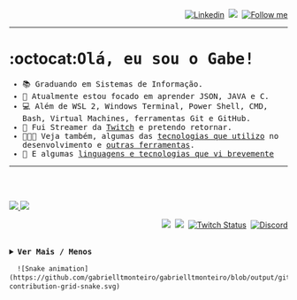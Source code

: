 <div>
<p align="right">  
  <a href="https://www.linkedin.com/in/gltm-jrsoftwaredeveloper"><img src="https://img.shields.io/badge/-LinkedIn-blue?style=flat&logo=Linkedin&logoColor=white" alt="Linkedin" title="Já se conectou hoje?"/></a>&nbsp; 
  <a href="https://www.youtube.com/channel/UC3i5QneYxOtgJUV0e1ZfQAQ/)&nbsp;" title="Upload das Lives" alt="Youtube"><img src="https://img.shields.io/badge/-YouTube-bb0000?style=flat&logo=YouTube&logoColor=white"/></a>&nbsp; 
  <a href="https://github.com/gabrielltmonteiro" title="" alt=""><img src="https://img.shields.io/github/followers/gabrielltmonteiro?label=follow&style=social" height="22" title="Follow me"></a> 
</p>
<hr>
<h1 id="1">:octocat:<samp>Olá, eu sou o Gabe!</h1>
<ul><samp>
  <li>📚 Graduando em Sistemas de Informação.</li>
  <li>🐗 Atualmente estou focado em aprender JSON, JAVA e C.</li>
  <li>💻 Além de WSL 2, Windows Terminal, Power Shell, CMD, Bash, Virtual Machines, ferramentas Git e GitHub.</li>
<!-- <li>📝 Escrevo neste <a href="https://systemgang.blogspot.com" target="_blank" title="System_Gang">Blog</a>, porque acredito que o conhecimento deve ser compartilhado.</li> -->
  <li>🎥 Fui Streamer da <a href="https://www.twitch.tv/system_gang" target="_blank" title="Roxinha">Twitch</a> e pretendo retornar.</li> 
  <!-- montar quadro de programação da twitch e colar essa tag depois de pretendo retornar <a href="https://www.twitch.tv/system_gang/schedule target="_blank" title="Próximas lives">em breve</a> outra ideia é colocar title="1 de janeiro" por exemplo -->
  <li>👨🏻‍💻 Veja também, algumas das <a href="#2" title="Antes clique em ver mais!">tecnologias que utilizo</a> no desenvolvimento e <a href="#3" title="Antes clique em ver mais!">outras ferramentas</a>.</li>
  <li>🌠 E algumas <a href="#4" title="Antes clique em ver mais!">linguagens e tecnologias que vi brevemente</a></li>
</ul><hr><br><br>
</div>

<div>
  <p>
    <a align="left" href="https://github.com/gabrielltmonteiro">
    <img height="100em" src="https://github-readme-stats.vercel.app/api?username=gabrielltmonteiro&layout=compact&show_icons=true&theme=dracula&include_all_commits=true&count_private=true"/>
    <img height="100em" src="https://github-readme-stats.vercel.app/api/top-langs/?username=gabrielltmonteiro&layout=compact&langs_count=7&theme=dracula"/>
  </p>
</div>
  
<div>
<p align="right">
  <a href="https://systemgang.blogspot.com/" title="Quer aprender um pouco sobre Estrutura de Dados?"><img src="https://img.shields.io/twitter/url?color=orange&label=System_Gang&logo=blogger&logoColor=white&style=plastic&url=https%3A%2F%2Fsystemgang.blogspot.com"></a>&nbsp;
   <a href="https://senhordesenvolvedor.wordpress.com/" title="Apenas para Newbies: Ambiente Java!"><img src="https://img.shields.io/twitter/url?color=white&label=Sr.%20Desenvolvedor&logo=wordpress&style=plastic&url=https%3A%2F%2Fsenhordesenvolvedor.wordpress.com%2F"></a>&nbsp;
   <a href="https://twitch.tv/system_gang" title="Volto já!☕"><img alt="Twitch Status" src="https://img.shields.io/twitch/status/system_gang?color=d60087&label=Live&logo=twitch&logoColor=white"></a>&nbsp;
   <a href="https://discord.gg/Bu78wBZ" title="Que tal bater um papo?"><img alt="Discord" src="https://img.shields.io/discord/750976315880112189?color=green&label=Chat&logo=discord&logoColor=white"></a>
</p><br>
</div>
<details>
  <summary><samp><b>Ver Mais / Menos</b></summary>
  <section>
    <div><hr>
      <h2 id="2" align="center"><br><br><samp>Softwares e Linguagens</h2> 
      <p align="center">
        <a href="# ">
          <img src="https://img.shields.io/badge/java-%23ED8B00.svg?&style=for-the-badge&logo=java&logoColor=white" alt="Java" title="Back-end: Java"/>
        </a>
        <a href="# ">
          <img src="https://img.shields.io/badge/html5%20-%23E34F26.svg?&style=for-the-badge&logo=html5&logoColor=white" alt="HTML5" title="Front-end: HTML5"/>
        </a>
        <a href="# ">  
          <img src="https://img.shields.io/badge/css3%20-%231572B6.svg?&style=for-the-badge&logo=css3&logoColor=white" alt="CSS3" title="Front-end: CSS3"/>
        </a>
        <a href="# ">  
          <img src="https://img.shields.io/badge/javascript%20-%23F7DF1E.svg?&style=for-the-badge&logo=javascript&logoColor=%23323330" alt="JavaScript" title=Front-end: "JavaScript"/>
        </a>
        <a href="# ">
          <img src="https://img.shields.io/badge/game%20maker%20language%20-%23e8e6e8.svg?&style=for-the-badge&logo=gml&logoColor=white" alt="Game Maker Studio 2" title="Linguagem de Programação de Games: Game Maker Language"/> 
        </a>
        <a href="# ">
          <img src="https://img.shields.io/badge/markdown-%23000000.svg?&style=for-the-badge&logo=markdown&logoColor=white" alt="Markdown" title="Linguagem de Marcação: Markdown"/>
        </a>
        <a href="# ">  
          <img src="https://img.shields.io/badge/git%20-%23F05033.svg?&style=for-the-badge&logo=git&logoColor=white" alt="Git" title="Versionamento: Git"/>
        </a>
        <a href="# "> 
          <img src="https://img.shields.io/badge/github%20-%23121011.svg?&style=for-the-badge&logo=github&logoColor=white" alt="GitHub" title="Versionamento: GitHub"/>
        </a>
        <a href="# "> 
          <img src="https://img.shields.io/badge/-VSCode-007ACC?style=for-the-badge&logo=visual-studio-code&logoColor=white" alt="VSCode" title="Editor: VSCode"/>
        </a>
        <a href="# ">
          <img src="https://img.shields.io/badge/-Netbeans-42588f?style=for-the-badge&logo=netbeans-ide&logoColor=white" alt="Netbeans" title="IDE: Netbeans"/>
        </a>
        <a href="# ">  
          <img src="https://img.shields.io/badge/-Eclipse-2C2255?style=for-the-badge&logo=eclipse&logoColor=white" alt="Eclipse" title="IDE: Eclipse"/>
        </a>
        <a href="# "> 
          <img src="https://img.shields.io/badge/repl.it%20-%23e8e6e8.svg?style=for-the-badge&logo=repl.it&logoColor=000" alt="Repl.it" title="IDE Online: Repl.it"/>
        </a>
        <a href="# ">  
          <img src="https://img.shields.io/badge/blogger%20-%23ff5722.svg?&style=for-the-badge&logo=blogger&logoColor=white" alt="Blogger" title="Blog: Blogger"/>
        </a>
        <a href="# ">  
          <img src="https://img.shields.io/badge/wordpress%20-%2321759b.svg?&style=for-the-badge&logo=wordpress&logoColor=white" alt="Wordpress" title="Blog: Wordpress"/>
        </a>
        <a href="# ">  
          <img src="https://img.shields.io/badge/glitch%20-%233333FF.svg?&style=for-the-badge&logo=glitch&logoColor=white" alt="Glitch" title="Ambiente de Desenvolvimento Online: Glitch"/>
        </a>
        <a href="# ">  
          <img src="https://img.shields.io/badge/game%20maker%20studio%202%20-%23000.svg?&style=for-the-badge&logo=game-maker&logoColor=white" alt="Game Maker Studio 2" title="Engine: Game Maker Studio 2"/>                                                                                                                                         
        </a>
        <a href="#">
          <img src="https://img.shields.io/badge/VirtualBox%20-%23000070.svg?&style=for-the-badge&logo=virtualbox&logoColor=white" alt="Virtual Box" title="Virtualização: Virtual Box"/>
        </a>
      </p><br><br>                                                                                                                                                    
    </div>
    <div><hr>
      <h2 id="3" align="center"><br><br><samp>Outras Ferramentas</h2> 
      <p align="center"><!-- Booking, DroidCam, VoiceMeeter Banana e Audacity. -->
        <a href="# ">
          <img src="https://img.shields.io/badge/Photoshop%20-%23000070.svg?&style=for-the-badge&logo=adobe%20photoshop&logoColor=white" alt="Photoshop" title="Design: Photoshop"/>
        </a>
        <a href="# ">  
          <img src="https://img.shields.io/badge/Fireworks%20-%23F7DF1E.svg?&style=for-the-badge&logo=adobe&logoColor=323330" alt="Fireworks" title="Design: Fireworks"/>
        </a>
        <a href="# "> 
          <img src="https://img.shields.io/badge/Streamlabs%20-%231fe9c8.svg?&style=for-the-badge" alt="Streamlabs" title="Live Stream: Streamlabs"/>
        </a>
        <a href="# "> 
          <img src="https://img.shields.io/badge/OBS%20Studio-%23000.svg?&style=for-the-badge&logo=obs%20studio&logoColor=fff" alt="OBS Studio" title="Live Stream: OBS Studio"/>
        </a>
        <a href="# "> 
          <img src="https://img.shields.io/badge/trello%20-%2300b8ee.svg?&style=for-the-badge&logo=trello&logoColor=white" alt="Trello" title="Organização: Trello"/>
        </a>
        <a href="# "> 
          <img src="https://img.shields.io/badge/evernote%20-%233aae00.svg?&style=for-the-badge&logo=evernote&logoColor=ffffff" alt="Evernote" title="Organização: Evernote"/>
         </a>
      </p><br><br>
    </div>
    <div><hr>  
      <h2 id="4" align="center"><br><br><samp>Contato Rápido</h2> 
      <p align="center">
        <a href="# "> 
          <img src="https://img.shields.io/badge/GitLab%20-%2314354C.svg?&style=for-the-badge&logo=gitlab" alt="GitLab" title="IDE Online:      GitLab      "/>
        </a>
        <a href="# "> 
          <img src="https://img.shields.io/badge/Codepen%20-%2314354C.svg?&style=for-the-badge&logo=codepen" alt="Python" title="Editor Online:      CodePen      "/>
        </a>
        <a href="# "> 
          <img src="https://img.shields.io/badge/Python%20-%2314354C.svg?&style=for-the-badge&logo=python" alt="Python" title="Linguagem de Programação: Python"/>
        </a>
        <a href="# "> 
          <img src="https://img.shields.io/badge/PHP-%2314354C.svg?&style=for-the-badge&logo=php&logoColor=white" alt="PHP" title="Linguagem de Programação: PHP"/>
        </a>
        <a href="# ">
          <img src="https://img.shields.io/badge/language-%2314354C.svg?&style=for-the-badge&logo=c&logoColor=white" alt="Linguagem de Programação C" title="Linguagem de Programação: C"/>
        </a> 
      </p><br><br><hr>   
    </section>
</details>       
      
      
      ![Snake animation](https://github.com/gabrielltmonteiro/gabrielltmonteiro/blob/output/github-contribution-grid-snake.svg)

      
  </div>













<!--<a name=“section”><a/>
--
<p align="center"> <!--Minhas Linguagens Mais Usadas no GitHub -- >
  <img src="https://github-readme-stats.vercel.app/api/top-langs/?username=gabrielltmonteiro&theme=blue-white"></img>
</p>
<p align="center"> <!--Contador de Views do Perfil-- >
  <img src="https://komarev.com/ghpvc/?username=gabrielltmonteiro" alt="gabrielltmonteiro" /> <!---- >
</p>
<img src="https://devicons.github.io/devicon/devicon.git/icons/react/react-original-wordmark.svg" alt="react" width="40" height="40"/> <!--ícones-- >
<img align="center" src="https://cdn.jsdelivr.net/npm/simple-icons@3.0.1/icons/codepen.svg" alt="gabriel" height="20" width="20" /></a>
--
trabalhando em.. aprendendo a.. colaborando com.. procurando ajuda para.. me pergunte sobre.. me encontre.. fatos divertidos..
--
[//]: # "Markdown" 
<!--HTML-- >
--
<img src="https://img.shields.io/badge/-Mostrar-brightgreen"/>
--
[Âncora Markdown](#ancora-markdown)          //Âncora Markdown
## Ancora Markdown 
[Âncora Markdown](#section)                  //Âncora Markdown & HTML
## <a name=“section”><a/> Âncora Markdown
<a href="#ancora">Âncora HTML</a>            //Âncora HTML
<h2 id="ancora">Âncora HTML</h2>
//<h2 name="ancora">Âncora HTML</h2>         //Funciona Também
-->
